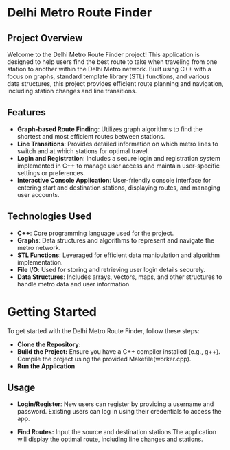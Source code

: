 # Delhi Metro Route Finder

## Project Overview
Welcome to the Delhi Metro Route Finder project! This application is designed to help users find the best route to take when traveling from one station to another within the Delhi Metro network. Built using C++ with a focus on graphs, standard template library (STL) functions, and various data structures, this project provides efficient route planning and navigation, including station changes and line transitions.

## Features
- **Graph-based Route Finding**: Utilizes graph algorithms to find the shortest and most efficient routes between stations.
- **Line Transitions**: Provides detailed information on which metro lines to switch and at which stations for optimal travel.
- **Login and Registration**: Includes a secure login and registration system implemented in C++ to manage user access and maintain user-specific settings or preferences.
- **Interactive Console Application**: User-friendly console interface for entering start and destination stations, displaying routes, and managing user accounts.

## Technologies Used
- **C++**: Core programming language used for the project.
- **Graphs**: Data structures and algorithms to represent and navigate the metro network.
- **STL Functions**: Leveraged for efficient data manipulation and algorithm implementation.
- **File I/O**: Used for storing and retrieving user login details securely.
- **Data Structures**: Includes arrays, vectors, maps, and other structures to handle metro data and user information.

# Getting Started

To get started with the Delhi Metro Route Finder, follow these steps:
- **Clone the Repository:**
- **Build the Project:**
Ensure you have a C++ compiler installed (e.g., g++).
Compile the project using the provided Makefile(worker.cpp).
- **Run the Application**

## Usage

- **Login/Register**:
New users can register by providing a username and password.
Existing users can log in using their credentials to access the app.

- **Find Routes:**
Input the source and destination stations.The application will display the optimal route, including line changes and stations.
